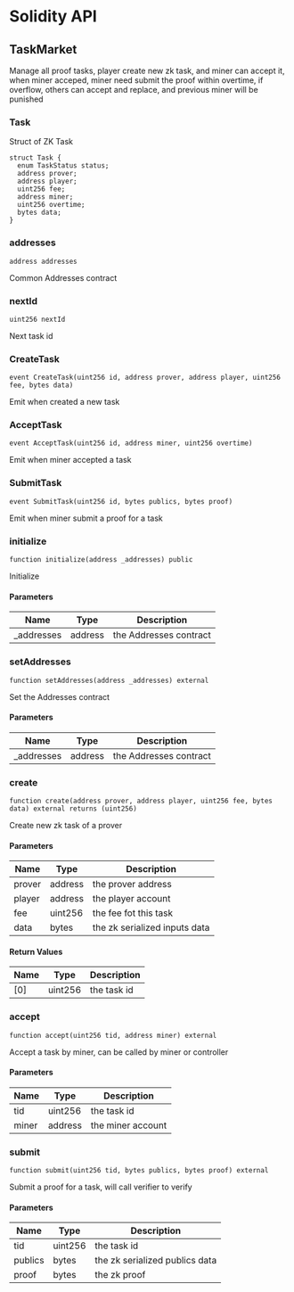 # Solidity API

## TaskMarket

Manage all proof tasks, player create new zk task, and miner can accept it,
when miner acceped, miner need submit the proof within overtime, if overflow, others
can accept and replace, and previous miner will be punished

### Task

Struct of ZK Task

```solidity
struct Task {
  enum TaskStatus status;
  address prover;
  address player;
  uint256 fee;
  address miner;
  uint256 overtime;
  bytes data;
}
```

### addresses

```solidity
address addresses
```

Common Addresses contract

### nextId

```solidity
uint256 nextId
```

Next task id

### CreateTask

```solidity
event CreateTask(uint256 id, address prover, address player, uint256 fee, bytes data)
```

Emit when created a new task

### AcceptTask

```solidity
event AcceptTask(uint256 id, address miner, uint256 overtime)
```

Emit when miner accepted a task

### SubmitTask

```solidity
event SubmitTask(uint256 id, bytes publics, bytes proof)
```

Emit when miner submit a proof for a task

### initialize

```solidity
function initialize(address _addresses) public
```

Initialize

#### Parameters

| Name | Type | Description |
| ---- | ---- | ----------- |
| _addresses | address | the Addresses contract |

### setAddresses

```solidity
function setAddresses(address _addresses) external
```

Set the Addresses contract

#### Parameters

| Name | Type | Description |
| ---- | ---- | ----------- |
| _addresses | address | the Addresses contract |

### create

```solidity
function create(address prover, address player, uint256 fee, bytes data) external returns (uint256)
```

Create new zk task of a prover

#### Parameters

| Name | Type | Description |
| ---- | ---- | ----------- |
| prover | address | the prover address |
| player | address | the player account |
| fee | uint256 | the fee fot this task |
| data | bytes | the zk serialized inputs data |

#### Return Values

| Name | Type | Description |
| ---- | ---- | ----------- |
| [0] | uint256 | the task id |

### accept

```solidity
function accept(uint256 tid, address miner) external
```

Accept a task by miner, can be called by miner or controller

#### Parameters

| Name | Type | Description |
| ---- | ---- | ----------- |
| tid | uint256 | the task id |
| miner | address | the miner account |

### submit

```solidity
function submit(uint256 tid, bytes publics, bytes proof) external
```

Submit a proof for a task, will call verifier to verify

#### Parameters

| Name | Type | Description |
| ---- | ---- | ----------- |
| tid | uint256 | the task id |
| publics | bytes | the zk serialized publics data |
| proof | bytes | the zk proof |

